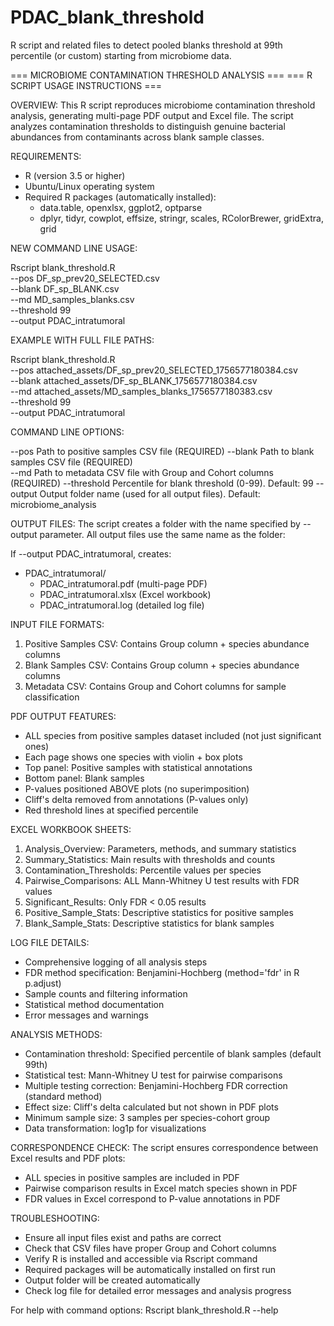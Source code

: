 # PDAC_blank_threshold
R script and related files to detect pooled blanks threshold at 99th percentile (or custom) starting from microbiome data.

=== MICROBIOME CONTAMINATION THRESHOLD ANALYSIS ===
=== R SCRIPT USAGE INSTRUCTIONS ===

OVERVIEW:
This R script reproduces microbiome contamination threshold analysis, generating 
multi-page PDF output and Excel file. The script analyzes contamination thresholds 
to distinguish genuine bacterial abundances from contaminants across blank sample classes.

REQUIREMENTS:
- R (version 3.5 or higher)
- Ubuntu/Linux operating system
- Required R packages (automatically installed):
  - data.table, openxlsx, ggplot2, optparse
  - dplyr, tidyr, cowplot, effsize, stringr, scales, RColorBrewer, gridExtra, grid

NEW COMMAND LINE USAGE:

Rscript blank_threshold.R \
  --pos DF_sp_prev20_SELECTED.csv \
  --blank DF_sp_BLANK.csv \
  --md MD_samples_blanks.csv \
  --threshold 99 \
  --output PDAC_intratumoral

EXAMPLE WITH FULL FILE PATHS:

Rscript blank_threshold.R \
  --pos attached_assets/DF_sp_prev20_SELECTED_1756577180384.csv \
  --blank attached_assets/DF_sp_BLANK_1756577180384.csv \
  --md attached_assets/MD_samples_blanks_1756577180383.csv \
  --threshold 99 \
  --output PDAC_intratumoral

COMMAND LINE OPTIONS:

--pos           Path to positive samples CSV file (REQUIRED)
--blank         Path to blank samples CSV file (REQUIRED)  
--md            Path to metadata CSV file with Group and Cohort columns (REQUIRED)
--threshold     Percentile for blank threshold (0-99). Default: 99
--output        Output folder name (used for all output files). Default: microbiome_analysis

OUTPUT FILES:
The script creates a folder with the name specified by --output parameter.
All output files use the same name as the folder:

If --output PDAC_intratumoral, creates:
- PDAC_intratumoral/
  - PDAC_intratumoral.pdf (multi-page PDF)
  - PDAC_intratumoral.xlsx (Excel workbook)
  - PDAC_intratumoral.log (detailed log file)

INPUT FILE FORMATS:

1. Positive Samples CSV: Contains Group column + species abundance columns
2. Blank Samples CSV: Contains Group column + species abundance columns  
3. Metadata CSV: Contains Group and Cohort columns for sample classification

PDF OUTPUT FEATURES:

- ALL species from positive samples dataset included (not just significant ones)
- Each page shows one species with violin + box plots
- Top panel: Positive samples with statistical annotations
- Bottom panel: Blank samples
- P-values positioned ABOVE plots (no superimposition)
- Cliff's delta removed from annotations (P-values only)
- Red threshold lines at specified percentile

EXCEL WORKBOOK SHEETS:

1. Analysis_Overview: Parameters, methods, and summary statistics
2. Summary_Statistics: Main results with thresholds and counts
3. Contamination_Thresholds: Percentile values per species
4. Pairwise_Comparisons: ALL Mann-Whitney U test results with FDR values
5. Significant_Results: Only FDR < 0.05 results
6. Positive_Sample_Stats: Descriptive statistics for positive samples
7. Blank_Sample_Stats: Descriptive statistics for blank samples

LOG FILE DETAILS:

- Comprehensive logging of all analysis steps
- FDR method specification: Benjamini-Hochberg (method='fdr' in R p.adjust)
- Sample counts and filtering information
- Statistical method documentation
- Error messages and warnings

ANALYSIS METHODS:

- Contamination threshold: Specified percentile of blank samples (default 99th)
- Statistical test: Mann-Whitney U test for pairwise comparisons
- Multiple testing correction: Benjamini-Hochberg FDR correction (standard method)
- Effect size: Cliff's delta calculated but not shown in PDF plots
- Minimum sample size: 3 samples per species-cohort group
- Data transformation: log1p for visualizations

CORRESPONDENCE CHECK:
The script ensures correspondence between Excel results and PDF plots:
- ALL species in positive samples are included in PDF
- Pairwise comparison results in Excel match species shown in PDF
- FDR values in Excel correspond to P-value annotations in PDF

TROUBLESHOOTING:

- Ensure all input files exist and paths are correct
- Check that CSV files have proper Group and Cohort columns
- Verify R is installed and accessible via Rscript command
- Required packages will be automatically installed on first run
- Output folder will be created automatically
- Check log file for detailed error messages and analysis progress

For help with command options:
Rscript blank_threshold.R --help

